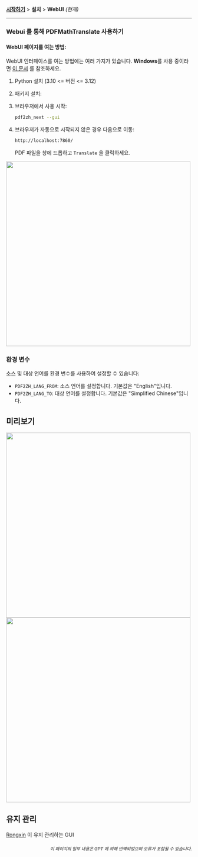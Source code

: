 [**시작하기**](./getting-started.md) > **설치** > **WebUI** _(현재)_

---

### Webui 를 통해 PDFMathTranslate 사용하기

#### WebUI 페이지를 여는 방법:

WebUI 인터페이스를 여는 방법에는 여러 가지가 있습니다. **Windows**를 사용 중이라면 [이 문서](./INSTALLATION_winexe.md) 를 참조하세요.

1. Python 설치 (3.10 <= 버전 <= 3.12)

2. 패키지 설치:

3. 브라우저에서 사용 시작:

    ```bash
    pdf2zh_next --gui
    ```

4. 브라우저가 자동으로 시작되지 않은 경우 다음으로 이동:

    ```bash
    http://localhost:7860/
    ```

    PDF 파일을 창에 드롭하고 `Translate` 을 클릭하세요.

<!-- <img src="./../../images/gui.gif" width="500"/> -->
<img src='./../../images/gui.gif' width="500"/>

### 환경 변수

소스 및 대상 언어를 환경 변수를 사용하여 설정할 수 있습니다:

- `PDF2ZH_LANG_FROM`: 소스 언어를 설정합니다. 기본값은 "English"입니다.
- `PDF2ZH_LANG_TO`: 대상 언어를 설정합니다. 기본값은 "Simplified Chinese"입니다.

## 미리보기

<img src="./../../images/before.png" width="500"/>
<img src="./../../images/after.png" width="500"/>

## 유지 관리

[Rongxin](https://github.com/reycn) 이 유지 관리하는 GUI

<div align="right"> 
<h6><small>이 페이지의 일부 내용은 GPT 에 의해 번역되었으며 오류가 포함될 수 있습니다.</small></h6>